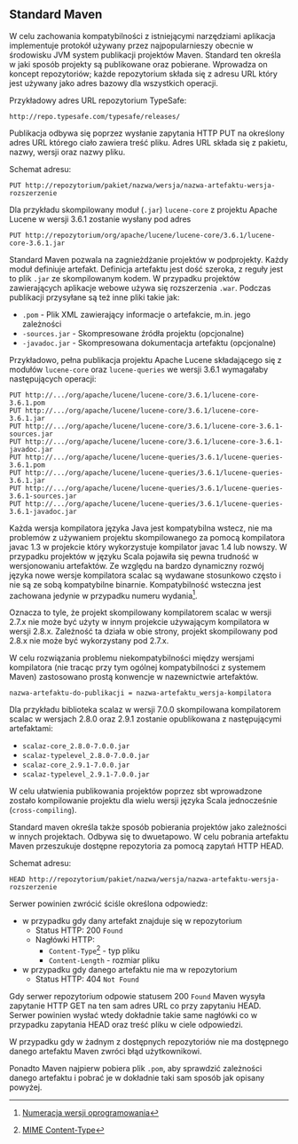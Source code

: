 ## Standard Maven ##

W celu zachowania kompatybilności z istniejącymi narzędziami aplikacja implementuje protokół używany przez najpopularnieszy obecnie w środowisku JVM system publikacji projektów Maven. Standard ten określa w jaki sposób projekty są publikowane oraz pobierane. Wprowadza on koncept repozytoriów; każde repozytorium składa się z adresu URL który jest używany jako adres bazowy dla wszystkich operacji. 

Przykładowy adres URL repozytorium TypeSafe:

```
http://repo.typesafe.com/typesafe/releases/
```

Publikacja odbywa się poprzez wysłanie zapytania HTTP PUT na określony adres URL którego ciało zawiera treść pliku.
Adres URL składa się z pakietu, nazwy, wersji oraz nazwy pliku.

Schemat adresu:

```
PUT http://repozytorium/pakiet/nazwa/wersja/nazwa-artefaktu-wersja-rozszerzenie
```

Dla przykładu skompilowany moduł (`.jar`) `lucene-core` z projektu Apache Lucene w wersji 3.6.1 zostanie wysłany pod adres

```
PUT http://repozytorium/org/apache/lucene/lucene-core/3.6.1/lucene-core-3.6.1.jar
```

Standard Maven pozwala na zagnieżdżanie projektów w podprojekty. Każdy moduł definiuje artefakt. Definicja artefaktu jest dość szeroka, z reguły jest to plik `.jar` ze skompilowanym kodem. W przypadku projektów zawierających aplikacje webowe używa się rozszerzenia `.war`. Podczas publikacji przysyłane są też inne pliki takie jak:

* `.pom` - Plik XML zawierający informacje o artefakcie, m.in. jego zależności
* `-sources.jar` - Skompresowane źródła projektu (opcjonalne)
* `-javadoc.jar` - Skompresowana dokumentacja artefaktu (opcjonalne)

Przykładowo, pełna publikacja projektu Apache Lucene składającego się z modułów `lucene-core` oraz `lucene-queries` we wersji 3.6.1 wymagałaby następujących operacji:

```
PUT http://.../org/apache/lucene/lucene-core/3.6.1/lucene-core-3.6.1.pom
PUT http://.../org/apache/lucene/lucene-core/3.6.1/lucene-core-3.6.1.jar
PUT http://.../org/apache/lucene/lucene-core/3.6.1/lucene-core-3.6.1-sources.jar
PUT http://.../org/apache/lucene/lucene-core/3.6.1/lucene-core-3.6.1-javadoc.jar
PUT http://.../org/apache/lucene/lucene-queries/3.6.1/lucene-queries-3.6.1.pom
PUT http://.../org/apache/lucene/lucene-queries/3.6.1/lucene-queries-3.6.1.jar
PUT http://.../org/apache/lucene/lucene-queries/3.6.1/lucene-queries-3.6.1-sources.jar
PUT http://.../org/apache/lucene/lucene-queries/3.6.1/lucene-queries-3.6.1-javadoc.jar
```

Każda wersja kompilatora języka Java jest kompatybilna wstecz, nie ma problemów z używaniem projektu skompilowanego za pomocą kompilatora javac 1.3 w projekcie który wykorzystuje kompilator javac 1.4 lub nowszy. W przypadku projektów w języku Scala pojawiła się pewna trudność w wersjonowaniu artefaktów. Ze względu na bardzo dynamiczny rozwój języka nowe wersje kompilatora scalac są wydawane stosunkowo często i nie są ze sobą kompatybilne binarnie. Kompatybilność wsteczna jest zachowana jedynie w przypadku numeru wydania[^1].

Oznacza to tyle, że projekt skompilowany kompilatorem scalac w wersji 2.7.x nie może być użyty w innym projekcie używającym kompilatora w wersji 2.8.x. Zależność ta działa w obie strony, projekt skompilowany pod 2.8.x nie może być wykorzystany pod 2.7.x. 

W celu rozwiązania problemu niekompatybilności między wersjami kompilatora (nie tracąc przy tym ogólnej kompatybilności z systemem Maven) zastosowano prostą konwencje w nazewnictwie artefaktów.

```
nazwa-artefaktu-do-publikacji = nazwa-artefaktu_wersja-kompilatora
```

Dla przykładu biblioteka scalaz w wersji 7.0.0 skompilowana kompilatorem scalac w wersjach 2.8.0 oraz 2.9.1 zostanie opublikowana z następującymi artefaktami:

* `scalaz-core_2.8.0-7.0.0.jar`
* `scalaz-typelevel_2.8.0-7.0.0.jar`
* `scalaz-core_2.9.1-7.0.0.jar`
* `scalaz-typelevel_2.9.1-7.0.0.jar`

W celu ułatwienia publikowania projektów poprzez sbt wprowadzone zostało kompilowanie projektu dla wielu wersji języka Scala jednocześnie (`cross-compiling`).


Standard maven określa także sposób pobierania projektów jako zależności w innych projektach. Odbywa się to dwuetapowo. W celu pobrania artefaktu Maven przeszukuje dostępne repozytoria za pomocą zapytań HTTP HEAD.

Schemat adresu:
```
HEAD http://repozytorium/pakiet/nazwa/wersja/nazwa-artefaktu-wersja-rozszerzenie
```

Serwer powinien zwrócić ściśle określona odpowiedz:

* w przypadku gdy dany artefakt znajduje się w repozytorium
    * Status HTTP: 200 `Found`
    * Nagłówki HTTP:
        * `Content-Type`[^2] - typ pliku
        * `Content-Length` - rozmiar pliku
* w przypadku gdy danego artefaktu nie ma w repozytorium
    * Status HTTP: 404 `Not Found`

Gdy serwer repozytorium odpowie statusem 200 `Found` Maven wysyła zapytanie HTTP GET na ten sam adres URL co przy zapytaniu HEAD. Serwer powinien wysłać wtedy dokładnie takie same nagłówki co w przypadku zapytania HEAD oraz treść pliku w ciele odpowiedzi.

W przypadku gdy w żadnym z dostępnych repozytoriów nie ma dostępnego danego artefaktu Maven zwróci błąd użytkownikowi.

Ponadto Maven najpierw pobiera plik `.pom`, aby sprawdzić zależności danego artefaktu i pobrać je w dokładnie taki sam sposób jak opisany powyżej.

[^1]: [Numeracja wersji oprogramowania](ttp://pl.wikipedia.org/wiki/Numeracja_wersji_oprogramowania)

[^2]: [MIME Content-Type](http://en.wikipedia.org/wiki/MIME#Content-Type )
